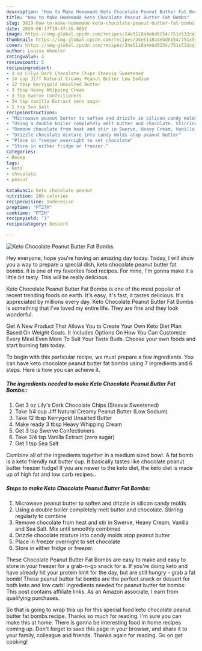```yaml
---
description: "How to Make Homemade Keto Chocolate Peanut Butter Fat Bombs"
title: "How to Make Homemade Keto Chocolate Peanut Butter Fat Bombs"
slug: 3819-how-to-make-homemade-keto-chocolate-peanut-butter-fat-bombs
date: 2020-06-17T19:47:49.005Z
image: https://img-global.cpcdn.com/recipes/24e5118a4ebd0154/751x532cq70/keto-chocolate-peanut-butter-fat-bombs-recipe-main-photo.jpg
thumbnail: https://img-global.cpcdn.com/recipes/24e5118a4ebd0154/751x532cq70/keto-chocolate-peanut-butter-fat-bombs-recipe-main-photo.jpg
cover: https://img-global.cpcdn.com/recipes/24e5118a4ebd0154/751x532cq70/keto-chocolate-peanut-butter-fat-bombs-recipe-main-photo.jpg
author: Louisa Wheeler
ratingvalue: 3
reviewcount: 5
recipeingredient:
- 3 oz Lilys Dark Chocolate Chips Steevia Sweetened
- 14 cup Jiff Natural Creamy Peanut Butter Low Sodium
- 12 tbsp Kerrygold Unsalted Butter
- 3 tbsp Heavy Whipping Cream
- 3 tsp Swerve Confectioners
- 34 tsp Vanilla Extract zero sugar
- 1 tsp Sea Salt
recipeinstructions:
- "Microwave peanut butter to soften and drizzle in silicon candy molds"
- "Using a double boiler completely melt butter and chocolate. Stirring regularly to combine"
- "Remove chocolate from heat and stir in Swerve, Heavy Cream, Vanilla and Sea Salt. Mix until smoothly combined"
- "Drizzle chocolate mixture into candy molds atop peanut butter"
- "Place in freezer overnight to set chocolate"
- "Store in either fridge or freezer."
categories:
- Resep
tags:
- keto
- chocolate
- peanut

katakunci: keto chocolate peanut
nutrition: 286 calories
recipecuisine: Indonesian
preptime: "PT27M"
cooktime: "PT2H"
recipeyield: "1"
recipecategory: Dessert

---
```



![Keto Chocolate Peanut Butter Fat Bombs](https://img-global.cpcdn.com/recipes/24e5118a4ebd0154/751x532cq70/keto-chocolate-peanut-butter-fat-bombs-recipe-main-photo.jpg)

Hey everyone, hope you're having an amazing day today. Today, I will show you a way to prepare a special dish, keto chocolate peanut butter fat bombs. It is one of my favorites food recipes. For mine, I'm gonna make it a little bit tasty. This will be really delicious.

Keto Chocolate Peanut Butter Fat Bombs is one of the most popular of recent trending foods on earth. It's easy, it's fast, it tastes delicious. It's appreciated by millions every day. Keto Chocolate Peanut Butter Fat Bombs is something that I've loved my entire life. They are fine and they look wonderful.

Get A New Product That Allows You to Create Your Own Keto Diet Plan Based On Weight Goals. It Includes Options On How You Can Customize Every Meal Even More To Suit Your Taste Buds. Choose your own foods and start burning fats today.


To begin with this particular recipe, we must prepare a few ingredients. You can have keto chocolate peanut butter fat bombs using 7 ingredients and 6 steps. Here is how you can achieve it.

##### The ingredients needed to make Keto Chocolate Peanut Butter Fat Bombs::

1. Get 3 oz Lily&#39;s Dark Chocolate Chips (Steevia Sweetened)
1. Take 1/4 cup Jiff Natural Creamy Peanut Butter (Low Sodium)
1. Take 12 tbsp Kerrygold Unsalted Butter
1. Make ready 3 tbsp Heavy Whipping Cream
1. Get 3 tsp Swerve Confectioners
1. Take 3/4 tsp Vanilla Extract (zero sugar)
1. Get 1 tsp Sea Salt


Combine all of the ingredients together in a medium sized bowl. A fat bomb is a keto friendly nut butter cup. It basically tastes like chocolate peanut butter freezer fudge! If you are newer to the keto diet, the keto diet is made up of high fat and low carb recipes.. 

##### Steps to make Keto Chocolate Peanut Butter Fat Bombs:

1. Microwave peanut butter to soften and drizzle in silicon candy molds
1. Using a double boiler completely melt butter and chocolate. Stirring regularly to combine
1. Remove chocolate from heat and stir in Swerve, Heavy Cream, Vanilla and Sea Salt. Mix until smoothly combined
1. Drizzle chocolate mixture into candy molds atop peanut butter
1. Place in freezer overnight to set chocolate
1. Store in either fridge or freezer.


These Chocolate Peanut Butter Fat Bombs are easy to make and easy to store in your freezer for a grab-n-go snack for a. If you&#39;re doing keto and have already hit your protein limit for the day, but are still hungry - grab a fat bomb! These peanut butter fat bombs are the perfect snack or dessert for both keto and low carb! Ingredients needed for peanut butter fat bombs: This post contains affiliate links. As an Amazon associate, I earn from qualifying purchases. 

So that is going to wrap this up for this special food keto chocolate peanut butter fat bombs recipe. Thanks so much for reading. I'm sure you can make this at home. There is gonna be interesting food in home recipes coming up. Don't forget to save this page in your browser, and share it to your family, colleague and friends. Thanks again for reading. Go on get cooking!
